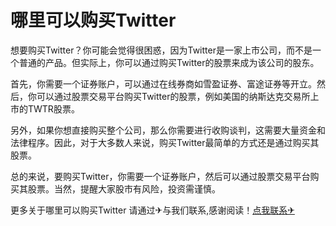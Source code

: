 # 哪里可以购买Twitter

想要购买Twitter？你可能会觉得很困惑，因为Twitter是一家上市公司，而不是一个普通的产品。但实际上，你可以通过购买Twitter的股票来成为该公司的股东。

首先，你需要一个证券账户，可以通过在线券商如雪盈证券、富途证券等开立。然后，你可以通过股票交易平台购买Twitter的股票，例如美国的纳斯达克交易所上市的TWTR股票。

另外，如果你想直接购买整个公司，那么你需要进行收购谈判，这需要大量资金和法律程序。因此，对于大多数人来说，购买Twitter最简单的方式还是通过购买其股票。

总的来说，要购买Twitter，你需要一个证券账户，然后可以通过股票交易平台购买其股票。当然，提醒大家股市有风险，投资需谨慎。

更多关于哪里可以购买Twitter 请通过✈与我们联系,感谢阅读！[点我联系✈](https://u.G208.com)